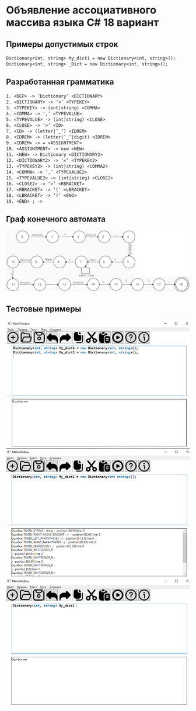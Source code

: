 # Объявление ассоциативного массива языка C# 18 вариант


## Примеры допустимых строк
```
Dictionary<int, string> My_dict1 = new Dictionary<int, string>();
Dictionary<int, string> _Dict = new Dictionary<int, string>();
```
## Разработанная грамматика
```
1. <DEF> -> ‘Dictionary’ <DICTIONARY>
2. <DICTIONARY> -> ‘<’ <TYPEKEY>
3. <TYPEKEY> -> (int|string) <COMMA>
4. <COMMA> -> ‘,’ <TYPEVALUE>
5. <TYPEVALUE> -> (int|string) <CLOSE>
6. <CLOSE> -> ‘>‘ <ID>
7. <ID> -> (letter|’_’) <IDREM>
8. <IDREM> -> (letter|’_’|digit) <IDREM>
9. <IDREM> -> = <ASSIGNTMENT>
10. <ASSIGNTMENT> -> new <NEW>
11. <NEW> -> Dictionary <DICTIONARY2>
12. <DICTIONARY2> -> ‘<’ <TYPEKEY2>
13. <TYPEKEY2> -> (int|string) <COMMA2>
14. <COMMA> -> ‘,’ <TYPEVALUE2>
15. <TYPEVALUE2> -> (int|string) <CLOSE2>
16. <CLOSE2> -> ‘>’ <RBRACKET>
17. <RBRACKET> -> ‘(’ <LBRACKET>
18. <LBRACKET> -> ‘)’ <END>
19. <END> ; ->

```
## Граф конечного автомата
![alt text](Graph.png)

## Тестовые примеры
![alt text](image.png)
![alt text](image-1.png)
![alt text](image-2.png)